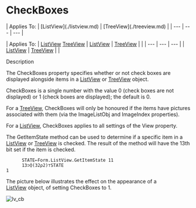 




<h1 class="heading"><span class="name">CheckBoxes</span></h1>
| Applies To: | [ListView](./listview.md) | [TreeView](./treeview.md) |
| --- | --- | ---  |

| Applies To: | [ListView](./listview.md) [TreeView](./treeview.md) | [ListView](./listview.md) | [TreeView](./treeview.md) |  |
| --- | --- | ---  |
| [ListView](./listview.md) | [TreeView](./treeview.md) |  |


Description


The CheckBoxes property specifies whether or not check boxes are displayed
alongside items in a [ListView](./listview.md) or [TreeView](./treeview.md) object.



CheckBoxes is a single number with the value 0 (check boxes are not
displayed) or 1 (check boxes are displayed); the default is 0.


For a [TreeView](./treeview.md), CheckBoxes will only be
honoured if the items have pictures associated with them (via the ImageListObj and ImageIndex properties).


For a [ListView](./listview.md), CheckBoxes applies to all
settings of the View property.


The GetItemState method can be used to determine if a specific item in a [ListView](./listview.md) or [TreeView](./treeview.md) is checked. The result of the
method will have the 13th bit set if the item is checked.
```apl
      STATE←Form.ListView.GetItemState 11
      13⊃⌽(32⍴2)⊤STATE
1
```



The picture below illustrates the effect on the appearance of a [ListView](./listview.md) object, of setting CheckBoxes to 1.


![lv_cb](../img/lv-cb.gif)



